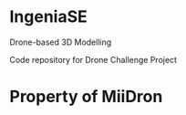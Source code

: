 # IngeniaSE
Drone-based 3D Modelling

Code repository for Drone Challenge Project



# Property of MiiDron

